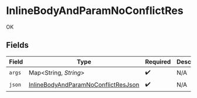 # InlineBodyAndParamNoConflictRes

OK


## Fields

| Field                                                                                                 | Type                                                                                                  | Required                                                                                              | Description                                                                                           |
| ----------------------------------------------------------------------------------------------------- | ----------------------------------------------------------------------------------------------------- | ----------------------------------------------------------------------------------------------------- | ----------------------------------------------------------------------------------------------------- |
| `args`                                                                                                | Map<String, *String*>                                                                                 | :heavy_check_mark:                                                                                    | N/A                                                                                                   |
| `json`                                                                                                | [InlineBodyAndParamNoConflictResJson](../../models/operations/InlineBodyAndParamNoConflictResJson.md) | :heavy_check_mark:                                                                                    | N/A                                                                                                   |